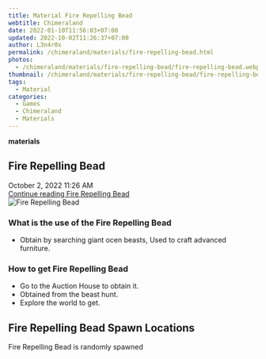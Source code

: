 ```yaml
---
title: Material Fire Repelling Bead
webtitle: Chimeraland
date: 2022-01-10T11:56:03+07:00
updated: 2022-10-02T11:26:37+07:00
author: L3n4r0x
permalink: /chimeraland/materials/fire-repelling-bead.html
photos:
  - /chimeraland/materials/fire-repelling-bead/fire-repelling-bead.webp
thumbnail: /chimeraland/materials/fire-repelling-bead/fire-repelling-bead.webp
tags:
  - Material
categories:
  - Games
  - Chimeraland
  - Materials
---
```


<section id="bootstrap-wrapper">
  <link
    rel="stylesheet"
    href="https://cdn.statically.io/gh/dimaslanjaka/Web-Manajemen/40ac3225/css/bootstrap-4.5-wrapper.css"
  />
  <div
    class="row g-0 border rounded overflow-hidden flex-md-row mb-4 shadow-sm position-relative"
  >
    <div class="col p-4 d-flex flex-column position-static">
      <strong class="d-inline-block mb-2 text-success">materials</strong>
      <h2 class="mb-0">Fire Repelling Bead</h2>
      <div class="mb-1 text-muted">October 2, 2022 11:26 AM</div>
      <a
        href="/chimeraland/materials/fire-repelling-bead.html"
        class="stretched-link d-none"
        >Continue reading Fire Repelling Bead</a
      >
    </div>
    <div class="col-auto d-none d-lg-block">
      <img
        src="/chimeraland/materials/fire-repelling-bead/fire-repelling-bead.webp"
        alt="Fire Repelling Bead"
      />
    </div>
  </div>
  <div class="row">
    <div class="col-lg-6 col-12 mb-2">
      <div class="card">
        <div class="card-body">
          <h3 class="card-title">What is the use of the Fire Repelling Bead</h3>
          <div class="card-text">
            <ul>
              <li>
                Obtain by searching giant ocen beasts, Used to craft advanced
                furniture.
              </li>
            </ul>
          </div>
        </div>
      </div>
    </div>
    <div class="col-lg-6 col-12 mb-2">
      <div class="card">
        <div class="card-body">
          <h3 class="card-title">How to get Fire Repelling Bead</h3>
          <div class="card-text">
            <ul>
              <li>Go to the Auction House to obtain it.</li>
              <li>Obtained from the beast hunt.</li>
              <li>Explore the world to get.</li>
            </ul>
          </div>
        </div>
      </div>
    </div>
    <div class="col-12 mb-2">
      <h2>Fire Repelling Bead Spawn Locations</h2>
      <p>Fire Repelling Bead is randomly spawned</p>
    </div>
  </div>
</section>